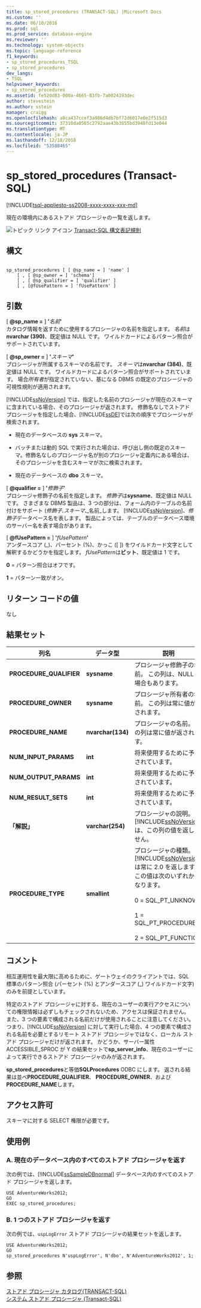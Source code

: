```yaml
---
title: sp_stored_procedures (TRANSACT-SQL) |Microsoft Docs
ms.custom: ''
ms.date: 06/10/2016
ms.prod: sql
ms.prod_service: database-engine
ms.reviewer: ''
ms.technology: system-objects
ms.topic: language-reference
f1_keywords:
- sp_stored_procedures_TSQL
- sp_stored_procedures
dev_langs:
- TSQL
helpviewer_keywords:
- sp_stored_procedures
ms.assetid: fe52dd83-000a-4665-83fb-7a0024193dec
author: stevestein
ms.author: sstein
manager: craigg
ms.openlocfilehash: a0ca437ccef3a986d4db7bf72d6017e0e2f515d3
ms.sourcegitcommit: 37310da0565c2792aae43b3855bd3948fd13e044
ms.translationtype: MT
ms.contentlocale: ja-JP
ms.lasthandoff: 12/18/2018
ms.locfileid: "53588465"
---
```

# <a name="spstoredprocedures-transact-sql"></a>sp_stored_procedures (Transact-SQL)
[!INCLUDE[tsql-appliesto-ss2008-xxxx-xxxx-xxx-md](../../includes/tsql-appliesto-ss2008-xxxx-xxxx-xxx-md.md)]

  現在の環境内にあるストアド プロシージャの一覧を返します。  
  
 ![トピック リンク アイコン](../../database-engine/configure-windows/media/topic-link.gif "トピック リンク アイコン") [Transact-SQL 構文表記規則](../../t-sql/language-elements/transact-sql-syntax-conventions-transact-sql.md)  
  
## <a name="syntax"></a>構文  
  
```  
  
sp_stored_procedures [ [ @sp_name = ] 'name' ]   
    [ , [ @sp_owner = ] 'schema']   
    [ , [ @sp_qualifier = ] 'qualifier' ]  
    [ , [@fUsePattern = ] 'fUsePattern' ]  
```  
  
## <a name="arguments"></a>引数  
 [  **@sp_name =** ] **'**_名前_**'**  
 カタログ情報を返すために使用するプロシージャの名前を指定します。 *名前*は**nvarchar (390)**、既定値は NULL です。 ワイルドカードによるパターン照合がサポートされています。  
  
 [  **@sp_owner =** ] **'**_スキーマ_**'**  
 プロシージャが所属するスキーマの名前です。 *スキーマ*は**nvarchar (384)**、既定値は NULL です。 ワイルドカードによるパターン照合がサポートされています。 場合*所有者*が指定されていない、基になる DBMS の既定のプロシージャの可視性規則が適用されます。  
  
 [!INCLUDE[ssNoVersion](../../includes/ssnoversion-md.md)] では、指定した名前のプロシージャが現在のスキーマに含まれている場合、そのプロシージャが返されます。 修飾名なしでストアド プロシージャを指定した場合、[!INCLUDE[ssDE](../../includes/ssde-md.md)]では次の順序でプロシージャが検索されます。  
  
-   現在のデータベースの **sys** スキーマ。  
  
-   バッチまたは動的 SQL で実行された場合は、呼び出し側の既定のスキーマ。修飾名なしのプロシージャ名が別のプロシージャ定義内にある場合は、そのプロシージャを含むスキーマが次に検索されます。  
  
-   現在のデータベースの **dbo** スキーマ。  
  
 [  **@qualifier =** ] **'**_修飾子_**'**  
 プロシージャ修飾子の名前を指定します。 *修飾子*は**sysname**、既定値は NULL です。 さまざまな DBMS 製品は、3 つの部分は、フォーム内のテーブルの名前付けをサポート (_修飾子_**.**_スキーマ_**.**_名前_します。 [!INCLUDE[ssNoVersion](../../includes/ssnoversion-md.md)]、*修飾子*データベース名を表します。 製品によっては、テーブルのデータベース環境のサーバー名を表す場合があります。  
  
 [  **@fUsePattern =** ] **'**_fUsePattern_**'**  
 アンダースコア (_)、パーセント (%)、かっこ ([ ]) をワイルドカード文字として解釈するかどうかを指定します。 *fUsePattern*は**ビット**、既定値は 1 です。  
  
 **0** = パターン照合はオフです。  
  
 **1** = パターン一致がオン。  
  
## <a name="return-code-values"></a>リターン コードの値  
 なし  
  
## <a name="result-sets"></a>結果セット  
  
|列名|データ型|説明|  
|-----------------|---------------|-----------------|  
|**PROCEDURE_QUALIFIER**|**sysname**|プロシージャ修飾子の名前。 この列は、NULL の場合もあります。|  
|**PROCEDURE_OWNER**|**sysname**|プロシージャ所有者の名前。 この列は常に値が返されます。|  
|**PROCEDURE_NAME**|**nvarchar(134)**|プロシージャの名前。 この列は常に値が返されます。|  
|**NUM_INPUT_PARAMS**|**int**|将来使用するために予約されています。|  
|**NUM_OUTPUT_PARAMS**|**int**|将来使用するために予約されています。|  
|**NUM_RESULT_SETS**|**int**|将来使用するために予約されています。|  
|**「解説」**|**varchar(254)**|プロシージャの説明。 [!INCLUDE[ssNoVersion](../../includes/ssnoversion-md.md)] は、この列の値を返しません。|  
|**PROCEDURE_TYPE**|**smallint**|プロシージャの種類。 [!INCLUDE[ssNoVersion](../../includes/ssnoversion-md.md)] は常に 2.0 を返します。 この値は次のいずれかになります。<br /><br /> 0 = SQL_PT_UNKNOWN<br /><br /> 1 = SQL_PT_PROCEDURE<br /><br /> 2 = SQL_PT_FUNCTION|  
  
## <a name="remarks"></a>コメント  
 相互運用性を最大限に高めるために、ゲートウェイのクライアントでは、SQL 標準のパターン照合 (パーセント (%) とアンダースコア (_) ワイルドカード文字) のみを前提としています。  
  
 特定のストアド プロシージャに対する、現在のユーザーの実行アクセスについての権限情報は必ずしもチェックされないため、アクセスは保証されません。 また、3 つの要素で構成される名前だけが使用されることに注意してください。 つまり、[!INCLUDE[ssNoVersion](../../includes/ssnoversion-md.md)] に対して実行した場合、4 つの要素で構成される名前を必要とするリモート ストアド プロシージャではなく、ローカル ストアド プロシージャだけが返されます。 かどうか、サーバー属性 ACCESSIBLE_SPROC が Y の結果セットで**sp_server_info**、現在のユーザーによって実行できるストアド プロシージャのみが返されます。  
  
 **sp_stored_procedures**と等価**SQLProcedures** ODBC にします。 返される結果は並べ**PROCEDURE_QUALIFIER**、 **PROCEDURE_OWNER**、および**PROCEDURE_NAME**します。  
  
## <a name="permissions"></a>アクセス許可  
 スキーマに対する SELECT 権限が必要です。  
  
## <a name="examples"></a>使用例  
  
### <a name="a-returning-all-stored-procedures-in-the-current-database"></a>A. 現在のデータベース内のすべてのストアド プロシージャを返す  
 次の例では、[!INCLUDE[ssSampleDBnormal](../../includes/sssampledbnormal-md.md)] データベース内のすべてのストアド プロシージャを返します。  
  
```  
USE AdventureWorks2012;  
GO  
EXEC sp_stored_procedures;  
```  
  
### <a name="b-returning-a-single-stored-procedure"></a>B. 1 つのストアド プロシージャを返す  
 次の例では、`uspLogError` ストアド プロシージャの結果セットを返します。  
  
```  
USE AdventureWorks2012;  
GO  
sp_stored_procedures N'uspLogError', N'dbo', N'AdventureWorks2012', 1;  
```  
  
## <a name="see-also"></a>参照  
 [ストアド プロシージャ カタログ&#40;TRANSACT-SQL&#41;](../../relational-databases/system-stored-procedures/catalog-stored-procedures-transact-sql.md)   
 [システム ストアド プロシージャ &#40;Transact-SQL&#41;](../../relational-databases/system-stored-procedures/system-stored-procedures-transact-sql.md)  
  
  
